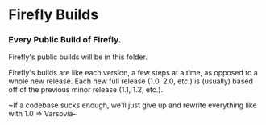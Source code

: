 # Firefly Builds
### Every Public Build of Firefly. 
Firefly's public builds will be in this folder.

Firefly's builds are like each version, a few steps at a time, as opposed to a whole new release. Each new full release (1.0, 2.0, etc.) is (usually) based off of the previous minor release (1.1, 1.2, etc.). 

~If a codebase sucks enough, we'll just give up and rewrite everything like with 1.0 => Varsovia~
